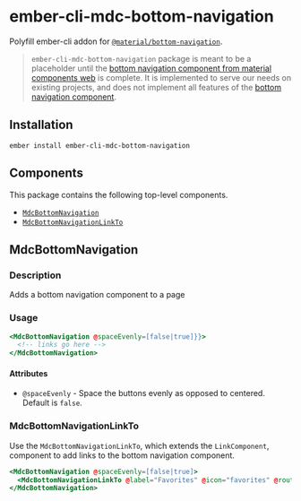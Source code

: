 ember-cli-mdc-bottom-navigation
================================

Polyfill ember-cli addon for [`@material/bottom-navigation`](https://github.com/material-components/material-components-web/tree/master/packages/mdc-bottom-navigation).

> `ember-cli-mdc-bottom-navigation` package is meant to be a placeholder until the 
> [bottom navigation component from material components web](https://github.com/material-components/material-components-web/tree/master/packages/mdc-bottom-navigation) 
> is complete. It is implemented to serve our needs on existing projects, and does 
> not implement all features of the [bottom navigation component](https://material.io/design/components/bottom-navigation.html).

Installation
------------

    ember install ember-cli-mdc-bottom-navigation

Components
-----------

This package contains the following top-level components.

* [`MdcBottomNavigation`](#MdcBottomNavigation)
* [`MdcBottomNavigationLinkTo`](#MdcBottomNavigationLinkTo)

MdcBottomNavigation
---------------------

### Description

Adds a bottom navigation component to a page

### Usage

```handlebars
<MdcBottomNavigation @spaceEvenly=[false|true]}}>
  <!-- links go here -->
</MdcBottomNavigation>
```

#### Attributes

* `@spaceEvenly` - Space the buttons evenly as opposed to centered. Default is `false`.

### MdcBottomNavigationLinkTo

Use the `MdcBottomNavigationLinkTo`, which extends the `LinkComponent`, component to add 
links to the bottom navigation component.

```handlebars
<MdcBottomNavigation @spaceEvenly=[false|true]>
  <MdcBottomNavigationLinkTo @label="Favorites" @icon="favorites" @route={{this.routeName}}  />
</MdcBottomNavigation>
```
